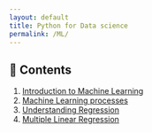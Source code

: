 ```yaml
---
layout: default
title: Python for Data science
permalink: /ML/
---
```

## 📝 Contents
1. [Introduction to Machine Learning](IntroML.md)
2. [Machine Learning processes](prepocessing.md)
3. [Understanding Regression](regression.md)
4. [Multiple Linear Regression](MultiLinReg.md)
